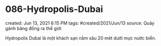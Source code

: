 # 086-Hydropolis-Dubai

created: Jun 13, 2021 6:15 PM
tags: #created/2021/Jun/13
source: Quảy gánh băng đồng ra thế giới

Hydropolis Dubai là một khách sạn nằm sâu 20 mét dưới mực nước biển.
